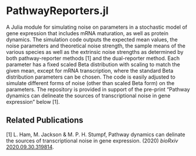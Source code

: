 # PathwayReporters.jl
A Julia module for simulating noise on parameters in a stochastic model of gene expression that includes mRNA maturation, as well as protein dynamics.  The simulation code outputs the expected mean values, the noise parameters and theoretical noise strength, the sample means of the various species as well as the extrinsic noise strengths as determined by both pathway-reporter methods [1] and the dual-reporter method.  Each parameter has a fixed scaled Beta distribution with scaling to match the given mean, except for mRNA transcription, where the standard Beta distribution parameters can be chosen.  The code is easily adjusted to simulate different forms of noise (other than scaled Beta form) on the parameters.  The repository is provided in support of the pre-print “Pathway dynamics can delineate the sources of transcriptional noise in gene expression” below [1]. 

## Related Publications 
[1] L. Ham, M. Jackson & M. P. H. Stumpf, Pathway dynamics can delinate the sources of transcriptional noise in gene expression. (2020) *bioRxiv* [2020.09.30.319814](https://doi.org/10.1101/2020.09.30.319814).
